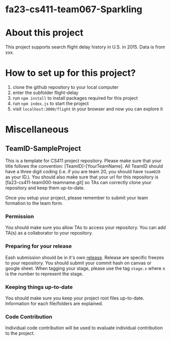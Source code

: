 # fa23-cs411-team067-Sparkling
# About this project
This project supports search flight delay history in U.S. in 2015.
Data is from xxx.

# How to set up for this project?
1. clone the github repository to your local computer
2. enter the subfolder flight-delay
3. run `npm install` to install packages required for this project
4. run `npm index.js` to start the project
5. visit `localhost:3000/flight` in your browser and now you can explore it

# Miscellaneous
## TeamID-SampleProject
This is a template for CS411 project repository. Please make sure that your title follows the convention: [TeamID]-[YourTeamName]. All TeamID should have a three digit coding (i.e. if you are team 20, you should have `team020` as your ID.). You should also make sure that your url for this repository is [fa23-cs411-team000-teamname.git] so TAs can correctly clone your repository and keep them up-to-date.

Once you setup your project, please remember to submit your team formation to the team form.

### Permission
You should make sure you allow TAs to access your repository. You can add TA(s) as a collaborator to your repository.

### Preparing for your release
Eash submission should be in it's own [release](https://docs.github.com/en/repositories/releasing-projects-on-github/about-releases). Release are specific freezes to your repository. You should submit your commit hash on canvas or google sheet. When tagging your stage, please use the tag `stage.x` where x is the number to represent the stage.

### Keeping things up-to-date
You should make sure you keep your project root files up-to-date. Information for each file/folders are explained.

### Code Contribution
Individual code contribution will be used to evaluate individual contribution to the project.

